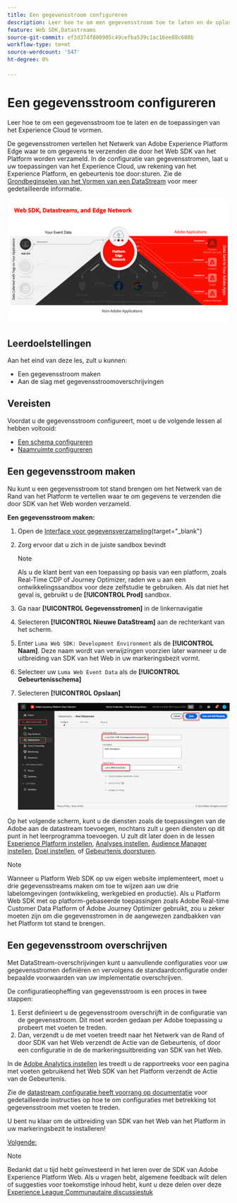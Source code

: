```yaml
---
title: Een gegevensstroom configureren
description: Leer hoe te om een gegevensstroom toe te laten en de oplossingen van het Experience Cloud te vormen. Deze les maakt deel uit van de Zelfstudie Adobe Experience Cloud met Web SDK implementeren.
feature: Web SDK,Datastreams
source-git-commit: ef3d374f800905c49cefba539c1ac16ee88c688b
workflow-type: tm+mt
source-wordcount: '547'
ht-degree: 0%

---
```


# Een gegevensstroom configureren

Leer hoe te om een gegevensstroom toe te laten en de toepassingen van het Experience Cloud te vormen.

De gegevensstromen vertellen het Netwerk van Adobe Experience Platform Edge waar te om gegevens te verzenden die door het Web SDK van het Platform worden verzameld. In de configuratie van gegevensstromen, laat u uw toepassingen van het Experience Cloud, uw rekening van het Experience Platform, en gebeurtenis toe door:sturen. Zie de [Grondbeginselen van het Vormen van een DataStream](https://experienceleague.adobe.com/docs/experience-platform/edge/fundamentals/datastreams.html?lang=en) voor meer gedetailleerde informatie.


![Web SDK, gegevensstromen, en het diagram van het Netwerk van de Rand](assets/dc-websdk-datastreams.png)

## Leerdoelstellingen

Aan het eind van deze les, zult u kunnen:

* Een gegevensstroom maken
* Aan de slag met gegevensstroomoverschrijvingen

## Vereisten

Voordat u de gegevensstroom configureert, moet u de volgende lessen al hebben voltooid:

* [Een schema configureren](configure-schemas.md)
* [Naamruimte configureren](configure-identities.md)

## Een gegevensstroom maken

Nu kunt u een gegevensstroom tot stand brengen om het Netwerk van de Rand van het Platform te vertellen waar te om gegevens te verzenden die door SDK van het Web worden verzameld.

**Een gegevensstroom maken:**

1. Open de [Interface voor gegevensverzameling](https://launch.adobe.com/){target="_blank"}
1. Zorg ervoor dat u zich in de juiste sandbox bevindt

   >[!NOTE]
   >
   >Als u de klant bent van een toepassing op basis van een platform, zoals Real-Time CDP of Journey Optimizer, raden we u aan een ontwikkelingssandbox voor deze zelfstudie te gebruiken. Als dat niet het geval is, gebruikt u de **[!UICONTROL Prod]** sandbox.

1. Ga naar **[!UICONTROL Gegevensstromen]** in de linkernavigatie
1. Selecteren **[!UICONTROL Nieuwe DataStream]** aan de rechterkant van het scherm.
1. Enter `Luma Web SDK: Development Environment` als de **[!UICONTROL Naam]**. Deze naam wordt van verwijzingen voorzien later wanneer u de uitbreiding van SDK van het Web in uw markeringsbezit vormt.
1. Selecteer uw `Luma Web Event Data` als de **[!UICONTROL Gebeurtenisschema]**
1. Selecteren **[!UICONTROL Opslaan]**

   ![De gegevensstroom maken](assets/datastream-create-new-datastream.png)

Op het volgende scherm, kunt u de diensten zoals de toepassingen van de Adobe aan de datastream toevoegen, nochtans zult u geen diensten op dit punt in het leerprogramma toevoegen. U zult dit later doen in de lessen [Experience Platform instellen](setup-experience-platform.md), [Analyses instellen](setup-analytics.md), [Audience Manager instellen](setup-audience-manager.md), [Doel instellen](setup-target.md), of [Gebeurtenis doorsturen](setup-event-forwarding.md).

>[!NOTE]
>
>Wanneer u Platform Web SDK op uw eigen website implementeert, moet u drie gegevensstreams maken om toe te wijzen aan uw drie labelomgevingen (ontwikkeling, werkgebied en productie). Als u Platform Web SDK met op platform-gebaseerde toepassingen zoals Adobe Real-time Customer Data Platform of Adobe Journey Optimizer gebruikt, zou u zeker moeten zijn om die gegevensstromen in de aangewezen zandbakken van het Platform tot stand te brengen.

## Een gegevensstroom overschrijven

Met DataStream-overschrijvingen kunt u aanvullende configuraties voor uw gegevensstromen definiëren en vervolgens de standaardconfiguratie onder bepaalde voorwaarden van uw implementatie overschrijven.


De configuratieopheffing van gegevensstroom is een proces in twee stappen:

1. Eerst definieert u de gegevensstroom overschrijft in de configuratie van de gegevensstroom. Dit moet worden gedaan per Adobe toepassing u probeert met voeten te treden.
1. Dan, verzendt u de met voeten treedt naar het Netwerk van de Rand of door SDK van het Web verzendt de Actie van de Gebeurtenis, of door een configuratie in de de markeringsuitbreiding van SDK van het Web.

In de [Adobe Analytics instellen](setup-analytics.md) les treedt u de rapportreeks voor een pagina met voeten gebruikend het Web SDK van het Platform verzendt de Actie van de Gebeurtenis.

Zie de [datastream configuratie heeft voorrang op documentatie](https://experienceleague.adobe.com/docs/experience-platform/datastreams/overrides.html?lang=en) voor gedetailleerde instructies op hoe te om configuraties met betrekking tot gegevensstroom met voeten te treden.

U bent nu klaar om de uitbreiding van SDK van het Web van het Platform in uw markeringsbezit te installeren!

[Volgende: ](install-web-sdk.md)

>[!NOTE]
>
>Bedankt dat u tijd hebt geïnvesteerd in het leren over de SDK van Adobe Experience Platform Web. Als u vragen hebt, algemene feedback wilt delen of suggesties voor toekomstige inhoud hebt, kunt u deze delen over deze [Experience League Communautaire discussiestuk](https://experienceleaguecommunities.adobe.com/t5/adobe-experience-platform-launch/tutorial-discussion-implement-adobe-experience-cloud-with-web/td-p/444996)
